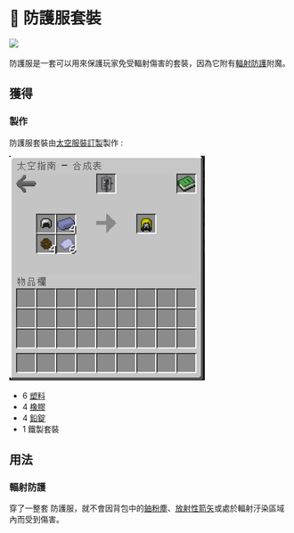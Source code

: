 # 👘 防護服套裝

![](https://camo.githubusercontent.com/1d495659fa43363373ee593ff72c51720661c1ea3a0b1108fb6e72eb1b02ee0f/68747470733a2f2f692e696d6775722e636f6d2f58306450507a382e706e67)

防護服是一套可以用來保護玩家免受輻射傷害的套裝，因為它附有[輻射防護](../te-shu-fu-mo/fu-she-fang-hu.md)附魔。

## 獲得

### 製作

防護服套裝由[太空服裝訂製](../item/suit-fabricator.md)製作 :&#x20;

![](<../.gitbook/assets/image (234).png>)

* 6 [塑料](../item/Plastic.md)
* 4 [橡膠](../item/Rubber.md)
* 4 [鉛錠](Lead-Ingot.md)
* 1 鐵製套裝

## 用法

### 輻射防護

穿了一整套 防護服，就不會因背包中的[鈾粉塵](../item/uranium-dust.md)、[放射性箭矢](../item/Radioactive-Arrow.md)或處於輻射汙染區域內而受到傷害。
